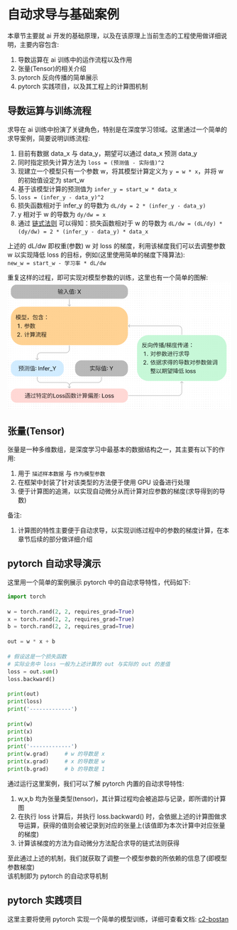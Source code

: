 # 自动求导与基础案例
本章节主要就 ai 开发的基础原理，以及在该原理上当前生态的工程使用做详细说明，主要内容包含:  
1. 导数运算在 ai 训练中的运作流程以及作用  
1. 张量(Tensor)的相关介绍  
1. pytorch 反向传播的简单展示  
1. pytorch 实践项目，以及其工程上的计算图机制  

## 导数运算与训练流程
求导在 ai 训练中扮演了关键角色，特别是在深度学习领域。这里通过一个简单的求导案例，简要说明训练流程:  
1. 目前有数据 data_x 与 data_y，期望可以通过 data_x 预测 data_y  
1. 同时指定损失计算方法为 `loss = (预测值 - 实际值)^2` 
1. 现建立一个模型只有一个参数 w，将其模型计算定义为 `y = w * x`，并将 w 的初始值设定为 start_w  
1. 基于该模型计算的预测值为 `infer_y = start_w * data_x`  
1. `loss = (infer_y - data_y)^2`  
1. 损失函数相对于 infer_y 的导数为 `dL/dy = 2 * (infer_y - data_y)`  
1. y 相对于 w 的导数为 `dy/dw = x`
1. 通过 [链式法则](/c2-autograd_and_baseex/c2-grad-chain.md) 可以得知：损失函数相对于 w 的导数为 `dL/dw = (dL/dy) * (dy/dw) = 2 * (infer_y - data_y) * data_x`  

上述的 dL/dw 即权重(参数) w 对 loss 的梯度，利用该梯度我们可以去调整参数 w 以实现降低 loss 的目标，例如(这里使用简单的梯度下降算法):  
`new_w = start_w - 学习率 * dL/dw`

重复这样的过程，即可实现对模型参数的训练，这里也有一个简单的图解:  
![train.png](/c2-autograd_and_baseex/train.png)  

## 张量(Tensor)
张量是一种多维数组，是深度学习中最基本的数据结构之一，其主要有以下的作用:  
1. 用于 `描述样本数据` 与 `作为模型参数`  
1. 在框架中封装了针对该类型的方法便于使用 GPU 设备进行处理  
1. 便于计算图的追溯，以实现自动微分从而计算对应参数的梯度(求导得到的导数)  

备注:   
1. 计算图的特性主要便于自动求导，以实现训练过程中的参数的梯度计算，在本章节后续的部分做详细介绍   

## pytorch 自动求导演示
这里用一个简单的案例展示 pytorch 中的自动求导特性，代码如下:  
```py
import torch

w = torch.rand(2, 2, requires_grad=True)
x = torch.rand(2, 2, requires_grad=True)
b = torch.rand(2, 2, requires_grad=True)

out = w * x + b

# 假设这是一个损失函数
# 实际业务中 loss 一般为上述计算的 out 与实际的 out 的差值
loss = out.sum()
loss.backward()

print(out)
print(loss)
print('-------------')

print(w)
print(x)
print(b)
print('-------------')
print(w.grad)     # w 的导数是 x
print(x.grad)     # x 的导数是 w
print(b.grad)     # b 的导数是 1
```

通过运行这里案例，我们可以了解 pytorch 内置的自动求导特性:  
1. w,x,b 均为张量类型(tensor)，其计算过程均会被追踪与记录，即所谓的计算图  
1. 在执行 loss 计算后，并执行 loss.backward() 时，会依据上述的计算图做求导运算，获得的值则会被记录到对应的张量上(该值即为本次计算中对应张量的梯度)  
1. 计算该梯度的方法为自动微分方法配合求导的链式法则获得  

至此通过上述的机制，我们就获取了调整一个模型参数的所依赖的信息了(即模型参数梯度)  
该机制即为 pytorch 的自动求导机制  

## pytorch 实践项目
这里主要将使用 pytorch 实现一个简单的模型训练，详细可查看文档: [c2-bostan](/c2-autograd_and_baseex/c2-bostan.md)  
